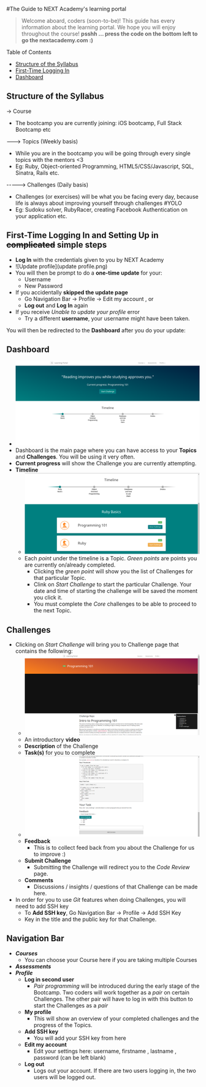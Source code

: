 #The Guide to NEXT Academy's learning portal

> Welcome aboard, coders (soon-to-be)! This guide has every information about the learning portal. We hope you will enjoy throughout the course!
**psshh ... press the code on the bottom left to go the nextacademy.com :)**

Table of Contents
* [Structure of the Syllabus](#structure-of-the-syllabus)
* [First-Time Logging In](#first-time-logging-in-and-setting-up-in-complicated-simple-steps)
* [Dashboard](#dashboard)

## Structure of the Syllabus
-> Course
- The bootcamp you are currently joining: iOS bootcamp, Full Stack Bootcamp etc

---> Topics (Weekly basis)
- While you are in the bootcamp you will be going through every single topics with the mentors <3
- Eg: Ruby, Object-oriented Programming, HTML5/CSS/Javascript, SQL, Sinatra, Rails etc.

-----> Challenges (Daily basis)
- Challenges (or exercises) will be what you be facing every day, because life is always about improving yourself through challenges #YOLO
- Eg: Sudoku solver, RubyRacer, creating Facebook Authentication on your application etc.

## First-Time Logging In and Setting Up in ~~complicated~~ simple steps
- **Log In** with the credentials given to you by NEXT Academy 
- ![Update profile](update profile.png)
- You will then be prompt to do a **one-time update** for your:
  - Username
  - New Password
- If you accidentally **skipped the update page**
  - Go Navigation Bar -> Profile -> Edit my account , or
  - **Log out** and **Log In** again
- If you receive _Unable to update your profile_ error
  - Try a different **username**, your username might have been taken.

You will then be redirected to the **Dashboard** after you do your update:

## Dashboard
- ![dashboard](Dashboard.png)
- Dashboard is the main page where you can have access to your **Topics** and **Challenges**. You will be using it very often.
- **Current progress** will show the Challenge you are currently attempting.
- **Timeline**
  - ![challenges](dashboard-challenges.png) 
  - Each *point* under the timeline is a Topic. *Green points* are points you are currently on/already completed.
    - Clicking the *green point* will show you the list of Challenges for that particular Topic.
    - Clink on *Start Challenge* to start the particular Challenge. Your date and time of starting the challenge will be saved the moment you click it.
    - You must complete the _Core_ challenges to be able to proceed to the next Topic.

## Challenges 
- Clicking on *Start Challenge* will bring you to Challenge page that contains the following:
  - ![challenge page](challenge-1.png)
  - An introductory **video**
  - **Description** of the Challenge
  - **Task(s)** for you to complete
  - ![challenge page 2](challenge-2.png)
  - **Feedback**
    - This is to collect feed back from you about the Challenge for us to improve :)
  - **Submit Challenge**
    - Submitting the Challenge will redirect you to the _Code Review_ page.
  - **Comments**
    - Discussions / insights / questions of that Challenge can be made here.
- In order for you to use _Git_ features when doing Challenges, you will need to add SSH key
  - To **Add SSH key**, Go Navigation Bar -> Profile -> Add SSH Key
  - Key in the title and the public key for that Challenge.

## Navigation Bar
- **_Courses_**
  - You can choose your Course here if you are taking multiple Courses
- **_Assessments_**
- **_Profile_**
  - **Log in second user**
    - _Pair programming_ will be introduced during the early stage of the Bootcamp. Two coders will work together as a *pair* on certain Challenges. The other pair will have to log in with this button to start the Challenges as a *pair*
  - **My profile**
    - This will show an overview of your completed challenges and the progress of the Topics.
  - **Add SSH key**
    - You will add your SSH key from here
  - **Edit my account**
    - Edit your settings here: username, firstname , lastname , password (can be left blank)
  - **Log out**
    - Logs out your account. If there are two users logging in, the two users will be logged out.
 

